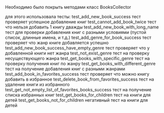 Необходимо было покрыть методами класс BooksCollector

для этого использовала тесты:
 test_add_new_book_success тест проверяет успешное добавление книг
 test_cannot_add_book_twice тест что нельзя добавить 1 книгу дважды
 test_add_new_book_with_long_name тест для проверки  добавления книг с разными условиями (пустой список, длинные имена, и т.д.)
 test_add_genre_for_book_success тест проверяет что жанр книге добавляется успешно
 test_add_new_book_success_have_empty_genre тест проверяет что у добавленной книги нет жанра
 test_not_exist_genre тест на проверку несуществующего жанра
 test_get_books_with_specific_genre тест на проверку получения книг по жанру
 test_get_books_with_different_genre тест на получение добавления книг с разными жанрами
 test_add_book_in_favorites_success тест проверяет что можно книгу добавить в избранное
 test_delete_book_from_favorites_success тест на удаление книги из избранного
 test_get_not_empty_list_of_favorites_books_success тест на получение списка избранных книг
 test_get_books_for_children тест на книги для детей
 test_get_books_not_for_children негативный тест на книги для детей